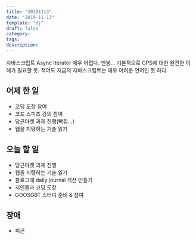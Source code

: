 ```yaml
---
title: "20191113"
date: "2019-11-13"
template: "dj"
draft: false
category: 
tags:
description:
---
```


자바스크립트 Async Iterator 매우 어렵다.
멘붕... 기본적으로 CPS에 대한 완전한 이해가 필요할 듯.
적어도 지금의 자바스크립트는 매우 어려운 언어인 듯 하다.

## 어제 한 일

* 코딩 도장 참여
* 코드 스피츠 강의 참여
* 당근마켓 과제 진행(빡침...)
* 웹을 지탱하는 기술 읽기

## 오늘 할 일

* 당근마켓 과제 진행
* 웹을 지탱하는 기술 읽기
* 블로그에 daily journal 섹션 만들기
* 지인들과 코딩 도장
* GOOSGBT 스터디 준비 & 참여

## 장애

* 피곤
